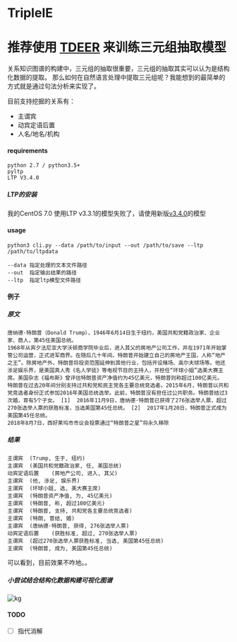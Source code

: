 # TripleIE

# 推荐使用 [TDEER](https://github.com/4AI/TDEER) 来训练三元组抽取模型

关系知识图谱的构建中，三元组的抽取很重要，三元组的抽取其实可以认为是结构化数据的提取。
那么如何在自然语言处理中提取三元组呢？我能想到的最简单的方式就是通过句法分析来实现了。

目前支持挖掘的关系有：
- 主谓宾
- 动宾定语后置
- 人名/地名/机构

#### requirements
```
python 2.7 / python3.5+
pyltp
LTP V3.4.0
```

##### LTP的安装
我的CentOS 7.0 使用LTP v3.3.1的模型失败了，请使用新版[v3.4.0](http://ltp.ai/download.html)的模型

#### usage

```
python3 cli.py --data /path/to/input --out /path/to/save --ltp /path/to/ltpdata

--data 指定处理的文本文件路径
--out  指定输出结果的路径
--ltp  指定ltp模型文件路径
```
#### 例子

##### 原文

```
唐纳德·特朗普（Donald Trump），1946年6月14日生于纽约，美国共和党籍政治家、企业家、商人，第45任美国总统。
1968年从宾夕法尼亚大学沃顿商学院毕业后，进入其父的房地产公司工作，并在1971年开始掌管公司运营，正式进军商界。在随后几十年间，特朗普开始建立自己的房地产王国，人称“地产之王”。除房地产外，特朗普将投资范围延伸到其他行业，包括开设赌场、高尔夫球场等。他还涉足娱乐界，是美国真人秀《名人学徒》等电视节目的主持人，并担任“环球小姐”选美大赛主席。美国杂志《福布斯》曾评估特朗普资产净值约为45亿美元，特朗普则称超过100亿美元。
特朗普在过去20年间分别支持过共和党和民主党各主要总统竞选者。2015年6月，特朗普以共和党竞选者身份正式参加2016年美国总统选举。此前，特朗普没有担任过公共职务。特朗普结过3次婚，育有5个子女。 [1]  2016年11月9日，唐纳德·特朗普已获得了276张选举人票，超过270张选举人票的获胜标准，当选美国第45任总统。 [2]  2017年1月20日，特朗普正式成为美国第45任总统。
2018年8月7日，西好莱坞市市议会投票通过“特朗普之星”将永久移除
```
##### 结果
```
主谓宾  (Trump, 生于, 纽约)                                                                                                                           
主谓宾  (美国共和党籍政治家, 任, 美国总统) 
动宾定语后置    (房地产公司, 进入, 其父) 
主谓宾  (他, 涉足, 娱乐界) 
主谓宾  (环球小姐, 选, 美大赛主席) 
主谓宾  (特朗普资产净值, 为, 45亿美元) 
主谓宾  (特朗普, 称, 超过100亿美元) 
主谓宾  (特朗普, 支持, 共和党各主要总统竞选者) 
主谓宾  (特朗, 普结, 婚) 
主谓宾  (唐纳德·特朗普, 获得, 276张选举人票) 
动宾定语后置    (获胜标准, 超过, 270张选举人票) 
主谓宾  (超过270张选举人票获胜标准, 当选, 美国第45任总统) 
主谓宾  (特朗普, 成为, 美国第45任总统)
```
可以看到，目前效果不咋地。。

##### 小尝试结合结构化数据构建可视化图谱
![kg](images/kg.png)

#### TODO
- [ ] 指代消解

